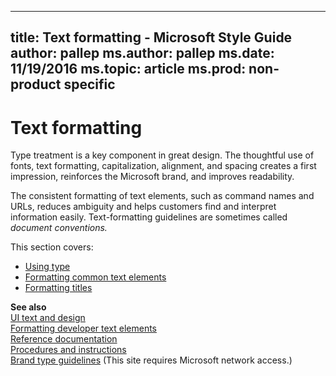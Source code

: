 
---
title: Text formatting - Microsoft Style Guide
author: pallep
ms.author: pallep
ms.date: 11/19/2016
ms.topic: article
ms.prod: non-product specific
---

# Text formatting

Type treatment is a key component in great design. The
thoughtful use of fonts, text formatting, capitalization,
alignment, and spacing creates a first impression, reinforces the
Microsoft brand, and improves readability.

The
consistent formatting of text elements, such as command names and
URLs, reduces ambiguity and helps customers find and
interpret information easily. Text-formatting guidelines
are sometimes called *document conventions.*

This section covers:

  - [Using type](/style-guide/text-formatting/using-type/)
  - [Formatting common text elements](/style-guide/text-formatting/formatting-common-text-elements)
  - [Formatting titles](/style-guide/text-formatting/formatting-titles)

**See also**  
[UI text and design](/style-guide/ui-text-content-design)  
[Formatting developer text elements](/style-guide/developer-content/formatting-developer-text-elements)  
[Reference documentation](/style-guide/developer-content/reference-documentation)  
[Procedures and instructions](/style-guide/procedures-instructions/)  
[Brand type guidelines](https://microsoft.sharepoint.com/teams/BrandCentral/Pages/The-Microsoft-brand-Core-elements-Type.aspx) (This site requires Microsoft network access.)  
